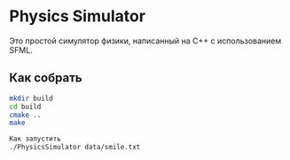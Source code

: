 # Physics Simulator

Это простой симулятор физики, написанный на C++ с использованием SFML.

## Как собрать
```bash
mkdir build
cd build
cmake ..
make

Как запустить
./PhysicsSimulator data/smile.txt
